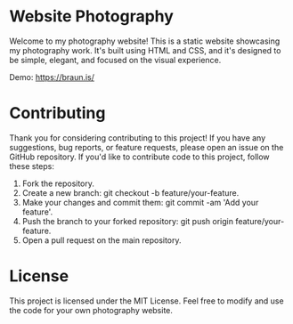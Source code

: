 # Website Photography
Welcome to my photography website! This is a static website showcasing my photography work. It's built using HTML and CSS, and it's designed to be simple, elegant, and focused on the visual experience.

Demo: https://braun.is/

# Contributing
Thank you for considering contributing to this project! If you have any suggestions, bug reports, or feature requests, please open an issue on the GitHub repository.
If you'd like to contribute code to this project, follow these steps:
   1. Fork the repository.
   2. Create a new branch: git checkout -b feature/your-feature.
   3. Make your changes and commit them: git commit -am 'Add your feature'.
   4. Push the branch to your forked repository: git push origin feature/your-feature.
   5. Open a pull request on the main repository.

# License
This project is licensed under the MIT License. Feel free to modify and use the code for your own photography website.
